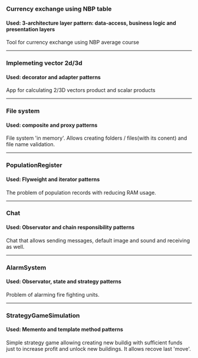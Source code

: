 ### Currency exchange using NBP table

#### Used: 3-architecture layer pattern: data-access, business logic and presentation layers

Tool for currency exchange using NBP average course

---

### Implemeting vector 2d/3d

#### Used: decorator and adapter patterns

App for calculating 2/3D vectors product and scalar products

---

### File system

#### Used: composite and proxy patterns

File system 'in memory'. Allows creating folders / files(with its conent) and file name validation.

---

### PopulationRegister

#### Used: Flyweight and iterator patterns

The problem of population records with reducing RAM usage.


___

### Chat

#### Used: Observator and chain responsibility patterns

Chat that allows sending messages, default image and sound and receiving as well.

---

### AlarmSystem

#### Used: Observator, state and strategy patterns

Problem of alarming fire fighting units.

---

### StrategyGameSimulation

#### Used: Memento and template method patterns

Simple strategy game allowing creating new buildig with sufficient funds just to increase profit and unlock new buildings. It allows recove last 'move'.
